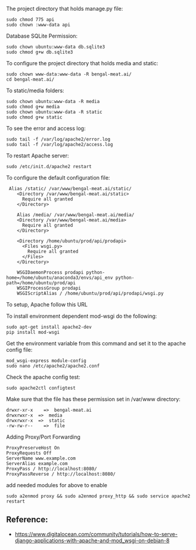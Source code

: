 The project directory that holds manage.py file:
```
sudo chmod 775 api
sudo chown :www-data api
```
Database SQLite Permission:
```
sudo chown ubuntu:www-data db.sqlite3                                                                                                                                                                      
sudo chmod g+w db.sqlite3              
```
To configure the project directory that holds media and static:
```
sudo chown www-data:www-data -R bengal-meat.ai/
cd bengal-meat.ai/
```
To static/media folders:
```
sudo chown ubuntu:www-data -R media  
sudo chmod g+w media    
sudo chown ubuntu:www-data -R static
sudo chmod g+w static
```
To see the error and access log:
```
sudo tail -f /var/log/apache2/error.log
sudo tail -f /var/log/apache2/access.log
```                                                                                                                                                                    
To restart Apache server:
```
sudo /etc/init.d/apache2 restart    
```
To configure the default configuration file:
```                                                                                                                                                                                                                                         
 Alias /static/ /var/www/bengal-meat.ai/static/
    <Directory /var/www/bengal-meat.ai/static>
      Require all granted
    </Directory>

    Alias /media/ /var/www/bengal-meat.ai/media/
    <Directory /var/www/bengal-meat.ai/media>
      Require all granted
    </Directory>

    <Directory /home/ubuntu/prod/api/prodapi>
      <Files wsgi.py>
        Require all granted
      </Files>
    </Directory>

    WSGIDaemonProcess prodapi python-home=/home/ubuntu/anaconda3/envs/api_env python-path=/home/ubuntu/prod/api
    WSGIProcessGroup prodapi
    WSGIScriptAlias / /home/ubuntu/prod/api/prodapi/wsgi.py
```
To setup, Apache follow this URL

To install environment dependent mod-wsgi do the following:
```
sudo apt-get install apache2-dev
pip install mod-wsgi
```
Get the environment variable from this command and set it to the apache config file:
```
mod_wsgi-express module-config
sudo nano /etc/apache2/apache2.conf
```
Check the apache config test:
```
sudo apache2ctl configtest
```
Make sure that the file has these permission set in /var/www directory:
```
drwxr-xr-x    =>  bengal-meat.ai
drwxrwxr-x  =>  media
drwxrwxr-x  =>  static
-rw-rw-r--    =>  file
```
Adding Proxy/Port Forwarding
```
ProxyPreserveHost On
ProxyRequests Off
ServerName www.example.com
ServerAlias example.com
ProxyPass / http://localhost:8080/
ProxyPassReverse / http://localhost:8080/
```
add needed modules for above to enable
```
sudo a2enmod proxy && sudo a2enmod proxy_http && sudo service apache2 restart
```


## Reference:
- https://www.digitalocean.com/community/tutorials/how-to-serve-django-applications-with-apache-and-mod_wsgi-on-debian-8
